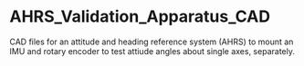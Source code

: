 # AHRS_Validation_Apparatus_CAD
CAD files for an attitude and heading reference system (AHRS) to mount an IMU and rotary encoder to test attiude angles about single axes, separately.
